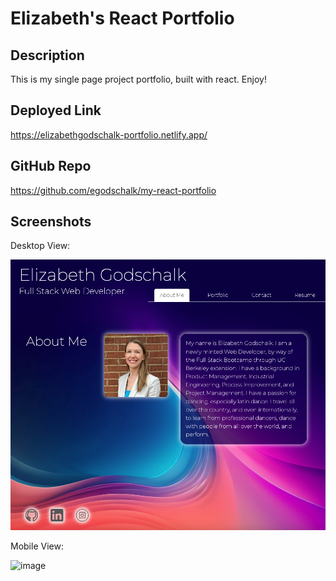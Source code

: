 # Elizabeth's React Portfolio

## Description

This is my single page project portfolio, built with react. Enjoy!

## Deployed Link

https://elizabethgodschalk-portfolio.netlify.app/

## GitHub Repo

https://github.com/egodschalk/my-react-portfolio

## Screenshots

Desktop View: 

![alt text](image.png)

Mobile View:

![image](https://github.com/user-attachments/assets/0c4f853d-bfde-4b3d-a811-da9ab582c7d1)
